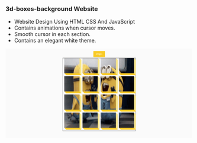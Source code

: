 ### 3d-boxes-background Website

- Website Design Using HTML CSS And JavaScript
- Contains animations when cursor moves.
- Smooth cursor in each section.
- Contains an elegant white theme.

![preview img](/overview.png)
